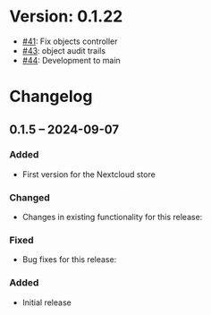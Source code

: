 # Version: 0.1.22

* [#41](https://github.com/ConductionNL/openregister/pull/41): Fix objects controller
* [#43](https://github.com/ConductionNL/openregister/pull/43): object audit trails
* [#44](https://github.com/ConductionNL/openregister/pull/44): Development to main


# Changelog

## 0.1.5 – 2024-09-07
### Added
- First version for the Nextcloud store

### Changed
- Changes in existing functionality for this release:

### Fixed
- Bug fixes for this release:

### Added
- Initial release

